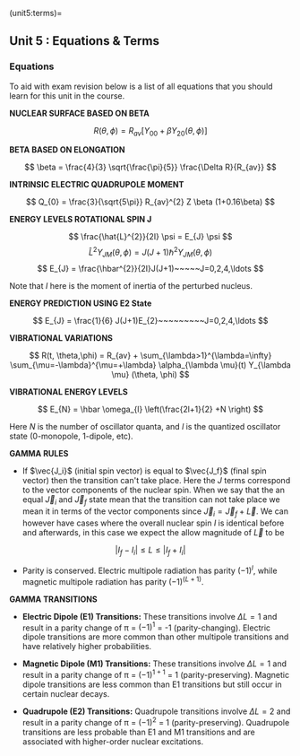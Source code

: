 (unit5:terms)=
## Unit 5 : Equations & Terms

### Equations
To aid with exam revision below is a list of all equations that you should learn for this unit in the course.

**NUCLEAR SURFACE BASED ON BETA**

$$
R(\theta, \phi) = R_{av} [Y_{00}+\beta Y_{20} (\theta, \phi)]
$$

**BETA BASED ON ELONGATION**

$$
\beta = \frac{4}{3} \sqrt{\frac{\pi}{5}} \frac{\Delta R}{R_{av}}
$$

**INTRINSIC ELECTRIC QUADRUPOLE MOMENT**

$$
Q_{0} = \frac{3}{\sqrt{5\pi}} R_{av}^{2} Z \beta (1+0.16\beta)
$$


**ENERGY LEVELS ROTATIONAL SPIN J**

$$
\frac{\hat{L}^{2}}{2I} \psi = E_{J} \psi
$$
$$
\hat{L}^{2} Y_{JM}(\theta,\phi) = J(J+1) \hbar^{2} Y_{JM} (\theta, \phi)
$$
$$
E_{J} = \frac{\hbar^{2}}{2I}J(J+1)~~~~~J=0,2,4,\ldots
$$

Note that $I$ here is the moment of inertia of the perturbed nucleus.

**ENERGY PREDICTION USING E2 State**

$$
E_{J} = \frac{1}{6} J(J+1)E_{2}~~~~~~~~~J=0,2,4,\ldots
$$

**VIBRATIONAL VARIATIONS**

$$
R(t, \theta,\phi) = R_{av} + \sum_{\lambda>1}^{\lambda=\infty} \sum_{\mu=-\lambda}^{\mu=+\lambda}  \alpha_{\lambda \mu}(t) Y_{\lambda \mu} (\theta, \phi)
$$

**VIBRATIONAL ENERGY LEVELS**

$$
E_{N} = \hbar \omega_{l} \left(\frac{2l+1}{2} +N \right)
$$

Here $N$ is the number of oscillator quanta, and $l$ is the quantized oscillator state (0-monopole, 1-dipole, etc). 

**GAMMA RULES**

- If $\vec{J_i}$ (initial spin vector) is equal to $\vec{J_f}$ (final spin vector) then the transition can't take place. Here the $J$ terms correspond to the vector components of the nuclear spin. When we say that the an equal $\vec{J}_{i}$ and $\vec{J}_{f}$ state mean that the transition can not take place we mean it in terms of the vector components since $\vec{J}_{i} = \vec{J}_{f} + \vec{L}$. We can however have cases where the overall nuclear spin $I$ is identical before and afterwards, in this case we expect the allow magnitude of $\vec{L}$ to be

$$
| I_{f} - I_{i} | \leq L \leq|I_{f} + I_{i}|
$$

- Parity is conserved. Electric multipole radiation has parity $(-1)^l$, while magnetic multipole radiation has parity $(-1)^{(L+1)}$.


**GAMMA TRANSITIONS**

- **Electric Dipole (E1) Transitions:** These transitions involve $ΔL = 1$ and result in a parity change of π = $(-1)^1$ = -1 (parity-changing). Electric dipole transitions are more common than other multipole transitions and have relatively higher probabilities. 

 - **Magnetic Dipole (M1) Transitions:** These transitions involve $ΔL = 1$ and result in a parity change of π = $(-1)^{1+1}$ = 1 (parity-preserving). Magnetic dipole transitions are less common than E1 transitions but still occur in certain nuclear decays.

 - **Quadrupole (E2) Transitions:** Quadrupole transitions involve $ΔL = 2$ and result in a parity change of π = $(-1)^2$ = 1 (parity-preserving). Quadrupole transitions are less probable than E1 and M1 transitions and are associated with higher-order nuclear excitations.

